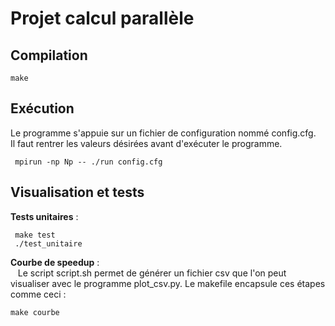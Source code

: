 # Projet calcul parallèle
## Compilation
   
	make   

## Exécution
Le programme s'appuie sur un fichier de configuration nommé config.cfg. <br>
Il faut rentrer les valeurs désirées avant d'exécuter le programme.

     mpirun -np Np -- ./run config.cfg

## Visualisation et tests
**Tests unitaires** : <br>

     make test
     ./test_unitaire

**Courbe de speedup** : <br>
&nbsp;&nbsp; Le script  script.sh permet de générer un fichier csv que l'on peut visualiser avec le programme plot_csv.py.
Le makefile encapsule ces étapes comme ceci :

    make courbe


